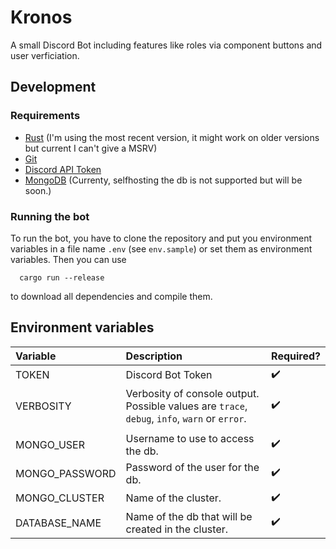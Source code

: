 # Kronos

A small Discord Bot including features like roles via component buttons and user verficiation.

## Development

### Requirements

- [Rust](https://www.rust-lang.org/) (I'm using the most recent version, it might work on older versions but current I can't give a MSRV)
- [Git](https://git-scm.com/)
- [Discord API Token](https://discord.com/developers/)
- [MongoDB](https://www.mongodb.com/) (Currenty, selfhosting the db is not supported but will be soon.)

### Running the bot

To run the bot, you have to clone the repository and put you environment variables in a file name `.env` (see `env.sample`) or set them as environment variables. Then you can use

```
  cargo run --release
```
  
to download all dependencies and compile them.


## Environment variables

| Variable | Description | Required? |
| :--- | :--- | :--- |
| TOKEN | Discord Bot Token | :heavy_check_mark: |
| VERBOSITY | Verbosity of console output. Possible values are `trace`, `debug`, `info`, `warn` or `error`. | :heavy_check_mark: |
| | | | |
| MONGO_USER | Username to use to access the db. | :heavy_check_mark: |
| MONGO_PASSWORD | Password of the user for the db. | :heavy_check_mark: |
| MONGO_CLUSTER | Name of the cluster. | :heavy_check_mark: |
| DATABASE_NAME | Name of the db that will be created in the cluster. | :heavy_check_mark: |
